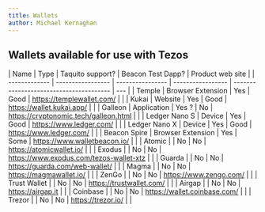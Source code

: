 ```yaml
---
title: Wallets
author: Michael Kernaghan
---
```


## Wallets available for use with Tezos

| Name          | Type              | Taquito support? | Beacon Test Dapp? | Product web site                        |
| ------------- | ----------------- | ---------------- | ----------------- | --------------------------------------- | --- |
| Temple        | Browser Extension | Yes              | Good              | https://templewallet.com/               |     |
| Kukai         | Website           | Yes              | Good              | https://wallet.kukai.app/               |     |
| Galleon       | Application       | Yes ?            | No                | https://cryptonomic.tech/galleon.html   |     |
| Ledger Nano S | Device            | Yes              | Good              | https://www.ledger.com/                 |     |
| Ledger Nano X | Device            | Yes              | Good              | https://www.ledger.com/                 |     |
| Beacon Spire  | Browser Extension | Yes              | Some              | https://www.walletbeacon.io/            |     |
| Atomic        |                   | No               | No                | https://atomicwallet.io/                |     |
| Exodus        |                   | No               | No                | https://www.exodus.com/tezos-wallet-xtz |     |
| Guarda        |                   | No               | No                | https://guarda.com/web-wallet/          |     |
| Magma         |                   | No               | No                | https://magmawallet.io/                 |     |
| ZenGo         |                   | No               | No                | https://www.zengo.com/                  |     |
| Trust Wallet  |                   | No               | No                | https://trustwallet.com/                |     |
| Airgap        |                   | No               | No                | https://airgap.it                       |     |
| Coinbase      |                   | No               | No                | https://wallet.coinbase.com/            |     |
| Trezor        |                   | No               | No                | https://trezor.io/                      |     |
